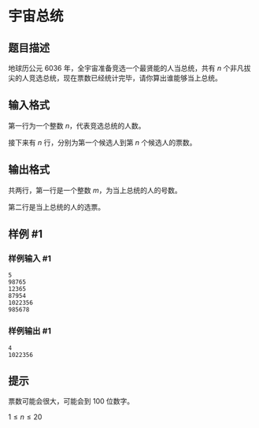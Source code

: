 # 宇宙总统

## 题目描述

地球历公元 6036 年，全宇宙准备竞选一个最贤能的人当总统，共有 $n$ 个非凡拔尖的人竞选总统，现在票数已经统计完毕，请你算出谁能够当上总统。

## 输入格式

第一行为一个整数 $n$，代表竞选总统的人数。

接下来有 $n$ 行，分别为第一个候选人到第 $n$ 个候选人的票数。

## 输出格式

共两行，第一行是一个整数 $m$，为当上总统的人的号数。

第二行是当上总统的人的选票。

## 样例 #1

### 样例输入 #1

```
5
98765
12365
87954
1022356
985678
```

### 样例输出 #1

```
4
1022356
```

## 提示

票数可能会很大，可能会到 $100$ 位数字。

$1 \leq n \leq 20$